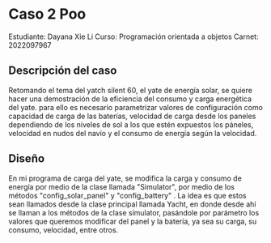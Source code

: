 # Caso 2 Poo

Estudiante: Dayana Xie Li
Curso: Programación orientada a objetos
Carnet: 2022097967

## Descripción del caso

Retomando el tema del yatch silent 60, el yate de energía solar, se quiere hacer una demostración de la eficiencia del consumo y carga energética del yate. para ello es necesario parametrizar valores de configuración como capacidad de carga de las baterías, velocidad de carga desde los paneles dependiendo de los niveles de sol a los que estén expuestos los páneles, velocidad en nudos del navío y el consumo de energía según la velocidad.

## Diseño 

En mi programa de carga del yate, se modifica la carga y consumo de energía por medio de la clase llamada "Simulator", por medio de los métodos "config_solar_panel" y "config_battery" . La idea es que estos sean llamados desde la clase principal llamada Yacht, en donde desde ahí se llaman a los métodos de la clase simulator, pasándole por parámetro los valores que queremos modificar del panel y la batería, ya sea su carga, su consumo, velocidad, entre otros.
